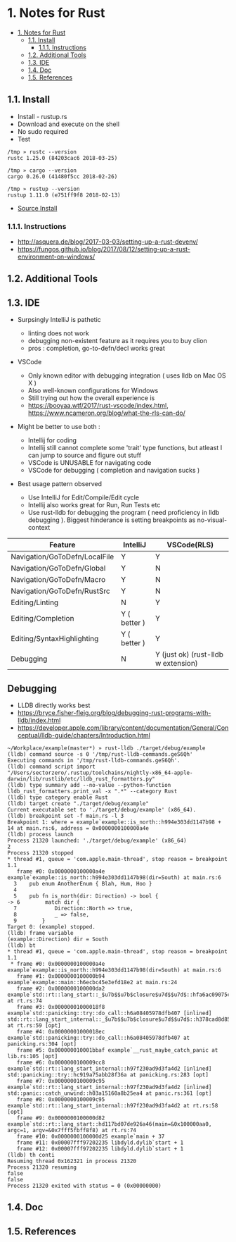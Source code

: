 # 1. Notes for Rust

<!-- TOC -->

- [1. Notes for Rust](#1-notes-for-rust)
    - [1.1. Install](#11-install)
        - [1.1.1. Instructions](#111-instructions)
    - [1.2. Additional Tools](#12-additional-tools)
    - [1.3. IDE](#13-ide)
    - [1.4. Doc](#14-doc)
    - [1.5. References](#15-references)

<!-- /TOC -->

## 1.1. Install
- Install - rustup.rs
- Download and execute on the shell
- No sudo required
- Test
```text
/tmp » rustc --version
rustc 1.25.0 (84203cac6 2018-03-25)

/tmp » cargo --version
cargo 0.26.0 (41480f5cc 2018-02-26)

/tmp » rustup --version
rustup 1.11.0 (e751ff9f8 2018-02-13)
```
- [Source Install](https://gist.github.com/dearmark/90a7da8904111466b8b2c47d1678485b)

### 1.1.1. Instructions
- http://asquera.de/blog/2017-03-03/setting-up-a-rust-devenv/
- https://fungos.github.io/blog/2017/08/12/setting-up-a-rust-environment-on-windows/

## 1.2. Additional Tools

## 1.3. IDE

- Surpsingly IntelliJ is pathetic
    - linting does not work
    - debugging non-existent feature as it requires you to buy clion
    - pros : completion, go-to-defn/decl works great

- VSCode
    - Only known editor with debugging integration ( uses lldb on Mac OS X )
    - Also well-known configurations for Windows
    - Still trying out how the overall experience is
    - https://booyaa.wtf/2017/rust-vscode/index.html, https://www.ncameron.org/blog/what-the-rls-can-do/

- Might be better to use both : 
    - Intellij for coding
    - Intellij still cannot complete some 'trait' type functions, but atleast I can jump to source and figure out stuff
    - VSCode is UNUSABLE for navigating code
    - VSCode for debugging ( completion and navigation sucks )

- Best usage pattern observed
    - Use IntelliJ for Edit/Compile/Edit cycle
    - Intellij also works great for Run, Run Tests etc
    - Use rust-lldb for debugging the program ( need proficiency in lldb debugging ). Biggest hinderance is setting breakpoints as no-visual-context

Feature | IntelliJ | VSCode(RLS)
---------|----------|---------
 Navigation/GoToDefn/LocalFile | Y | Y
 Navigation/GoToDefn/Global | Y | N
 Navigation/GoToDefn/Macro | Y | N
 Navigation/GoToDefn/RustSrc | Y | N
 Editing/Linting | N | Y
 Editing/Completion | Y ( better ) | Y
 Editing/SyntaxHighlighting | Y ( better ) | Y
 Debugging | N | Y (just ok) (rust-lldb w extension) 

 ## Debugging

 - LLDB directly works best
 - https://bryce.fisher-fleig.org/blog/debugging-rust-programs-with-lldb/index.html
 - https://developer.apple.com/library/content/documentation/General/Conceptual/lldb-guide/chapters/Introduction.html

 ```
 ~/Workplace/example(master*) » rust-lldb ./target/debug/example
(lldb) command source -s 0 '/tmp/rust-lldb-commands.geS6Qh'
Executing commands in '/tmp/rust-lldb-commands.geS6Qh'.
(lldb) command script import "/Users/sectorzero/.rustup/toolchains/nightly-x86_64-apple-darwin/lib/rustlib/etc/lldb_rust_formatters.py"
(lldb) type summary add --no-value --python-function lldb_rust_formatters.print_val -x ".*" --category Rust
(lldb) type category enable Rust
(lldb) target create "./target/debug/example"
Current executable set to './target/debug/example' (x86_64).
(lldb) breakpoint set -f main.rs -l 3
Breakpoint 1: where = example`example::is_north::h994e303dd1147b98 + 14 at main.rs:6, address = 0x0000000100000a4e
(lldb) process launch
Process 21320 launched: './target/debug/example' (x86_64)
2
Process 21320 stopped
* thread #1, queue = 'com.apple.main-thread', stop reason = breakpoint 1.1
    frame #0: 0x0000000100000a4e example`example::is_north::h994e303dd1147b98(dir=South) at main.rs:6
   3   	pub enum AnotherEnum { Blah, Hum, Hoo }
   4
   5   	pub fn is_north(dir: Direction) -> bool {
-> 6   	    match dir {
   7   	        Direction::North => true,
   8   	        _ => false,
   9   	    }
Target 0: (example) stopped.
(lldb) frame variable
(example::Direction) dir = South
(lldb) bt
* thread #1, queue = 'com.apple.main-thread', stop reason = breakpoint 1.1
  * frame #0: 0x0000000100000a4e example`example::is_north::h994e303dd1147b98(dir=South) at main.rs:6
    frame #1: 0x0000000100000b94 example`example::main::h6ecbc45e3efd18e2 at main.rs:24
    frame #2: 0x0000000100000da2 example`std::rt::lang_start::_$u7b$$u7b$closure$u7d$$u7d$::hfa6ac09075cc5782 at rt.rs:74
    frame #3: 0x00000001000018f8 example`std::panicking::try::do_call::h6a08405978dfb407 [inlined] std::rt::lang_start_internal::_$u7b$$u7b$closure$u7d$$u7d$::h378cad8d85f40371 at rt.rs:59 [opt]
    frame #4: 0x00000001000018ec example`std::panicking::try::do_call::h6a08405978dfb407 at panicking.rs:304 [opt]
    frame #5: 0x000000010001bbaf example`__rust_maybe_catch_panic at lib.rs:105 [opt]
    frame #6: 0x0000000100009cc8 example`std::rt::lang_start_internal::h97f230ad9d3fa4d2 [inlined] std::panicking::try::hc919a75abb28f36a at panicking.rs:283 [opt]
    frame #7: 0x0000000100009c95 example`std::rt::lang_start_internal::h97f230ad9d3fa4d2 [inlined] std::panic::catch_unwind::h03a15160a8b25ea4 at panic.rs:361 [opt]
    frame #8: 0x0000000100009c95 example`std::rt::lang_start_internal::h97f230ad9d3fa4d2 at rt.rs:58 [opt]
    frame #9: 0x0000000100000d82 example`std::rt::lang_start::hd117bd07de926a46(main=&0x100000aa0, argc=1, argv=&0x7fff5fbff8f8) at rt.rs:74
    frame #10: 0x0000000100000d25 example`main + 37
    frame #11: 0x00007fff97202235 libdyld.dylib`start + 1
    frame #12: 0x00007fff97202235 libdyld.dylib`start + 1
(lldb) th conti
Resuming thread 0x162321 in process 21320
Process 21320 resuming
false
false
Process 21320 exited with status = 0 (0x00000000)
 ```

## 1.4. Doc

## 1.5. References
